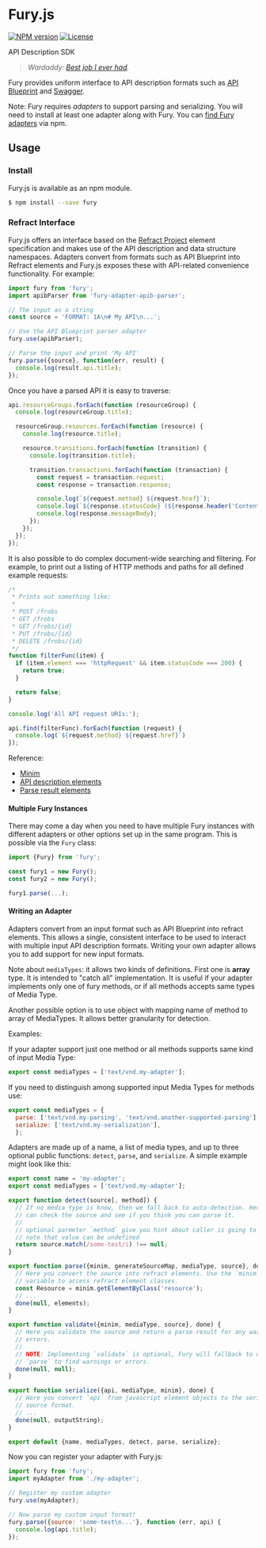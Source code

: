 # Fury.js

[![NPM version](https://img.shields.io/npm/v/fury.svg)](https://www.npmjs.org/package/fury)
[![License](https://img.shields.io/npm/l/fury.svg)](https://www.npmjs.org/package/fury)

API Description SDK

> _Wardaddy: [Best job I ever had](http://www.imdb.com/title/tt2713180/quotes?item=qt2267083)._

Fury provides uniform interface to API description formats such as
[API Blueprint](https://apiblueprint.org) and [Swagger](http://swagger.io/).

Note: Fury requires *adapters* to support parsing and serializing. You will need to install at least one adapter along with Fury. You can [find Fury adapters](https://www.npmjs.com/search?q=fury-adapter) via npm.

## Usage

### Install

Fury.js is available as an npm module.

```sh
$ npm install --save fury
```

### Refract Interface

Fury.js offers an interface based on the [Refract Project](https://github.com/refractproject/refract-spec) element specification and makes use of the API description and data structure namespaces. Adapters convert from formats such as API Blueprint into Refract elements and Fury.js exposes these with API-related convenience functionality. For example:

```js
import fury from 'fury';
import apibParser from 'fury-adapter-apib-parser';

// The input as a string
const source = 'FORMAT: 1A\n# My API\n...';

// Use the API Blueprint parser adapter
fury.use(apibParser);

// Parse the input and print 'My API'
fury.parse({source}, function(err, result) {
  console.log(result.api.title);
});
```

Once you have a parsed API it is easy to traverse:

```js
api.resourceGroups.forEach(function (resourceGroup) {
  console.log(resourceGroup.title);

  resourceGroup.resources.forEach(function (resource) {
    console.log(resource.title);

    resource.transitions.forEach(function (transition) {
      console.log(transition.title);

      transition.transactions.forEach(function (transaction) {
        const request = transaction.request;
        const response = transaction.response;

        console.log(`${request.method} ${request.href}`);
        console.log(`${response.statusCode} (${response.header('Content-Type')})`);
        console.log(response.messageBody);
      });
    });
  });
});
```

It is also possible to do complex document-wide searching and filtering. For example, to print out a listing of HTTP methods and paths for all defined example requests:

```js
/*
 * Prints out something like:
 *
 * POST /frobs
 * GET /frobs
 * GET /frobs/{id}
 * PUT /frobs/{id}
 * DELETE /frobs/{id}
 */
function filterFunc(item) {
  if (item.element === 'httpRequest' && item.statusCode === 200) {
    return true;
  }

  return false;
}

console.log('All API request URIs:');

api.find(filterFunc).forEach(function (request) {
  console.log(`${request.method} ${request.href}`)
});
```

Reference:

* [Minim](https://github.com/refractproject/minim)
* [API description elements](https://github.com/apiaryio/api-elements.js/tree/master/packages/minim-api-description)
* [Parse result elements](https://github.com/apiaryio/api-elements.js/tree/master/packages/minim-parse-result)

#### Multiple Fury Instances

There may come a day when you need to have multiple Fury instances with different adapters or other options set up in the same program. This is possible via the `Fury` class:

```js
import {Fury} from 'fury';

const fury1 = new Fury();
const fury2 = new Fury();

fury1.parse(...);
```

#### Writing an Adapter

Adapters convert from an input format such as API Blueprint into refract elements. This allows a single, consistent interface to be used to interact with multiple input API description formats. Writing your own adapter allows you to add support for new input formats.

Note about `mediaTypes`: it allows two kinds of definitions. First one is **array** type. It is intended to "catch all" implementation.
It is useful if your adapter implements only one of fury methods, or if all methods accepts same types of Media Type.

Another possible option is to use object with mapping name of method to array of MediaTypes. It allows better granularity for detection.

Examples:

If your adapter support just one method or all methods supports same kind of input Media Type:

```js
export const mediaTypes = ['text/vnd.my-adapter'];
```

If you need to distinguish among supported input Media Types for methods use:

```js
export const mediaTypes = {
  parse: ['text/vnd.my-parsing', 'text/vnd.another-supported-parsing'],
  serialize: ['text/vnd.my-serialization'],
  };
```


Adapters are made up of a name, a list of media types, and up to three optional public functions: `detect`, `parse`, and `serialize`. A simple example might look like this:

```js
export const name = 'my-adapter';
export const mediaTypes = ['text/vnd.my-adapter'];

export function detect(source[, method]) {
  // If no media type is know, then we fall back to auto-detection. Here you
  // can check the source and see if you think you can parse it.
  // 
  // optional parmeter `method` give you hint about caller is going to invoke
  // note that value can be undefined
  return source.match(/some-test/i) !== null;
}

export function parse({minim, generateSourceMap, mediaType, source}, done) {
  // Here you convert the source into refract elements. Use the `minim`
  // variable to access refract element classes.
  const Resource = minim.getElementByClass('resource');
  // ...
  done(null, elements);
}

export function validate({minim, mediaType, source}, done) {
  // Here you validate the source and return a parse result for any warnings or
  // errors.
  //
  // NOTE: Implementing `validate` is optional, Fury will fallback to using
  // `parse` to find warnings or errors.
  done(null, null);
}

export function serialize({api, mediaType, minim}, done) {
  // Here you convert `api` from javascript element objects to the serialized
  // source format.
  // ...
  done(null, outputString);
}

export default {name, mediaTypes, detect, parse, serialize};
```

Now you can register your adapter with Fury.js:

```js
import fury from 'fury';
import myAdapter from './my-adapter';

// Register my custom adapter
fury.use(myAdapter);

// Now parse my custom input format!
fury.parse({source: 'some-test\n...'}, function (err, api) {
  console.log(api.title);
});
```
